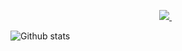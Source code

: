 <p align='center'>
  
  <a href="https://www.linkedin.com/in/sdnguyen1/">
    <img src="https://img.shields.io/badge/linkedin-%230077B5.svg?&style=for-the-badge&logo=linkedin&logoColor=white" />
  </a>&nbsp;&nbsp;  
</p>

![Github stats](https://github-readme-stats.vercel.app/api?username=snguyen1&theme=vision-friendly-dark&show_icons=true&count_private=true)


